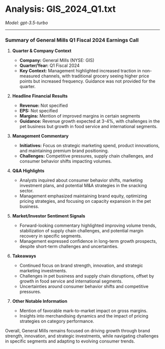# Analysis: GIS_2024_Q1.txt

*Model: gpt-3.5-turbo*

---

### Summary of General Mills Q1 Fiscal 2024 Earnings Call

1. **Quarter & Company Context**
   - **Company:** General Mills (NYSE: GIS)
   - **Quarter/Year:** Q1 Fiscal 2024
   - **Key Context:** Management highlighted increased traction in non-measured channels, with traditional grocery seeing higher price points but increased frequency. Guidance was not provided for the quarter.

2. **Headline Financial Results**
   - **Revenue:** Not specified
   - **EPS:** Not specified
   - **Margins:** Mention of improved margins in certain segments
   - **Guidance:** Revenue growth expected at 3-4%, with challenges in the pet business but growth in food service and international segments.

3. **Management Commentary**
   - **Initiatives:** Focus on strategic marketing spend, product innovations, and maintaining premium brand positioning.
   - **Challenges:** Competitive pressures, supply chain challenges, and consumer behavior shifts impacting volumes.

4. **Q&A Highlights**
   - Analysts inquired about consumer behavior shifts, marketing investment plans, and potential M&A strategies in the snacking sector.
   - Management emphasized maintaining brand equity, optimizing pricing strategies, and focusing on capacity expansion in the pet business.

5. **Market/Investor Sentiment Signals**
   - Forward-looking commentary highlighted improving volume trends, stabilization of supply chain challenges, and potential margin recovery in specific segments.
   - Management expressed confidence in long-term growth prospects, despite short-term challenges and uncertainties.

6. **Takeaways**
   - Continued focus on brand strength, innovation, and strategic marketing investments.
   - Challenges in pet business and supply chain disruptions, offset by growth in food service and international segments.
   - Uncertainties around consumer behavior shifts and competitive pressures.

7. **Other Notable Information**
   - Mention of favorable mark-to-market impact on gross margins.
   - Insights into merchandising dynamics and the impact of pricing strategies on category performance.

Overall, General Mills remains focused on driving growth through brand strength, innovation, and strategic investments, while navigating challenges in specific segments and adapting to evolving consumer trends.